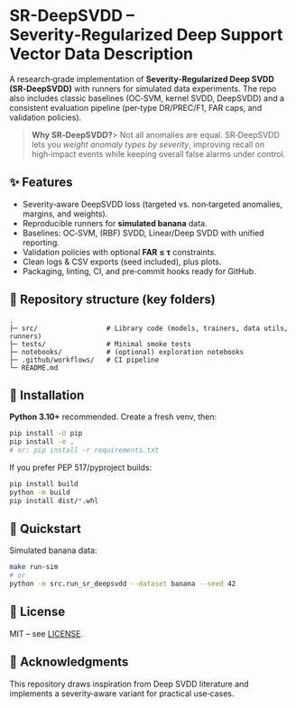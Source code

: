# SR-DeepSVDD – Severity‑Regularized Deep Support Vector Data Description

A research‑grade implementation of **Severity‑Regularized Deep SVDD (SR‑DeepSVDD)** with runners for
simulated data experiments. The repo also includes classic baselines
(OC‑SVM, kernel SVDD, DeepSVDD) and a consistent evaluation pipeline (per‑type DR/PREC/F1, FAR caps, and
validation policies).

> **Why SR‑DeepSVDD?**> Not all anomalies are equal. SR‑DeepSVDD lets you *weight anomaly types by severity*, improving recall on
> high‑impact events while keeping overall false alarms under control.

## ✨ Features
- Severity‑aware DeepSVDD loss (targeted vs. non‑targeted anomalies, margins, and weights).
- Reproducible runners for **simulated banana** data.
- Baselines: OC‑SVM, (RBF) SVDD, Linear/Deep SVDD with unified reporting.
- Validation policies with optional **FAR ≤ τ** constraints.
- Clean logs & CSV exports (seed included), plus plots.
- Packaging, linting, CI, and pre‑commit hooks ready for GitHub.

## 🧩 Repository structure (key folders)
```
.
├─ src/                 # Library code (models, trainers, data utils, runners)
├─ tests/               # Minimal smoke tests
├─ notebooks/           # (optional) exploration notebooks
├─ .github/workflows/   # CI pipeline
└─ README.md
```

## 🔧 Installation
**Python 3.10+** recommended. Create a fresh venv, then:

```bash
pip install -U pip
pip install -e .
# or: pip install -r requirements.txt
```

If you prefer PEP 517/pyproject builds:
```bash
pip install build
python -m build
pip install dist/*.whl
```

## 🚀 Quickstart
Simulated banana data:
```bash
make run-sim
# or
python -m src.run_sr_deepsvdd --dataset banana --seed 42
```

## 📜 License
MIT – see [LICENSE](LICENSE).

## 🙌 Acknowledgments
This repository draws inspiration from Deep SVDD literature and implements
a severity‑aware variant for practical use‑cases.
